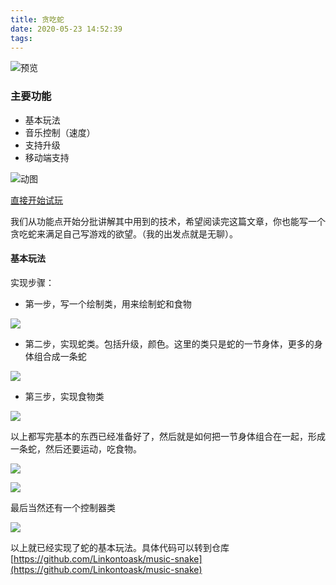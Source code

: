 ```yaml
---
title: 贪吃蛇
date: 2020-05-23 14:52:39
tags:
---
```


![预览](https://pic3.zhimg.com/v2-5d0519553991b60fb0d5b44d65813067_r.jpg)

### 主要功能

+ 基本玩法
+ 音乐控制（速度）
+ 支持升级
+ 移动端支持

![动图](https://pic1.zhimg.com/v2-d0169445601156e730351ea0ac294db8_b.webp)

[直接开始试玩](https://linkorg.club/www/music-snake/)

我们从功能点开始分批讲解其中用到的技术，希望阅读完这篇文章，你也能写一个贪吃蛇来满足自己写游戏的欲望。（我的出发点就是无聊）。

#### 基本玩法

实现步骤：

+ 第一步，写一个绘制类，用来绘制蛇和食物

![](https://pic3.zhimg.com/80/v2-19b34fe29e4f0a53b545e5d00cf14b82_720w.jpg)

+ 第二步，实现蛇类。包括升级，颜色。这里的类只是蛇的一节身体，更多的身体组合成一条蛇

![](https://pic4.zhimg.com/80/v2-b59375a022108f6ca4e0c3543b5630b3_720w.jpg)

+ 第三步，实现食物类

![](https://pic2.zhimg.com/80/v2-deb693b54eefdbbab7f5275463440ff1_720w.jpg)

以上都写完基本的东西已经准备好了，然后就是如何把一节身体组合在一起，形成一条蛇，然后还要运动，吃食物。

![](https://pic1.zhimg.com/80/v2-0d3382021618838e7dbde13a72e47610_720w.jpg)

![](https://pic3.zhimg.com/80/v2-a0da186d8d72f59ecffc2e9412b52fa6_720w.jpg)

最后当然还有一个控制器类

![](https://pic3.zhimg.com/80/v2-03420dea3a4e799beaa400961881499e_720w.jpg)

以上就已经实现了蛇的基本玩法。具体代码可以转到仓库[https://github.com/Linkontoask/music-snake](https://github.com/Linkontoask/music-snake)

